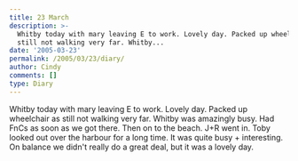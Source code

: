 ```yaml
---
title: 23 March
description: >-
  Whitby today with mary leaving E to work. Lovely day. Packed up wheelchair as
  still not walking very far. Whitby...
date: '2005-03-23'
permalink: /2005/03/23/diary/
author: Cindy
comments: []
type: Diary
---
```


Whitby today with mary leaving E to work. Lovely day. Packed up wheelchair as still not walking very far. Whitby was amazingly busy. Had FnCs as soon as we got there. Then on to the beach. J+R went in. Toby looked out over the harbour for a long time. It was quite busy + interesting. On balance we didn't really do a great deal, but it was a lovely day.
